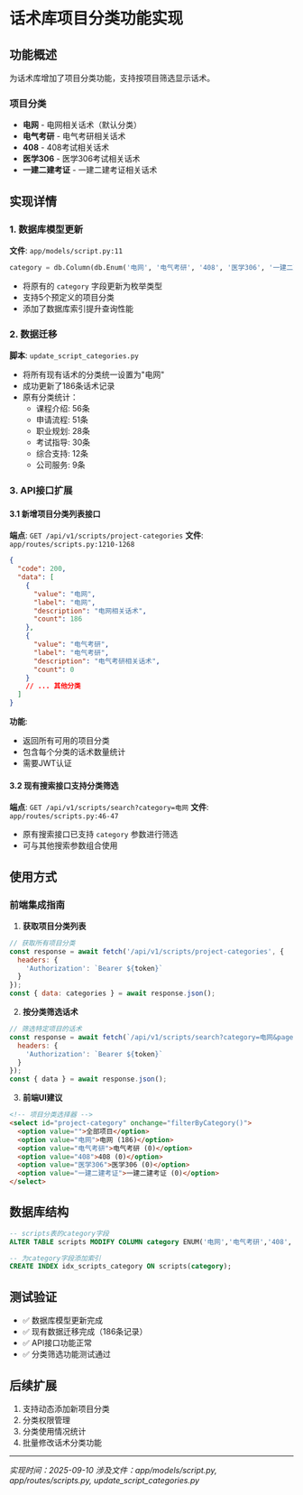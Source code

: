 # 话术库项目分类功能实现

## 功能概述
为话术库增加了项目分类功能，支持按项目筛选显示话术。

### 项目分类
- **电网** - 电网相关话术（默认分类）
- **电气考研** - 电气考研相关话术
- **408** - 408考试相关话术
- **医学306** - 医学306考试相关话术
- **一建二建考证** - 一建二建考证相关话术

## 实现详情

### 1. 数据库模型更新
**文件**: `app/models/script.py:11`

```python
category = db.Column(db.Enum('电网', '电气考研', '408', '医学306', '一建二建考证'), index=True, comment='项目分类')
```

- 将原有的 `category` 字段更新为枚举类型
- 支持5个预定义的项目分类
- 添加了数据库索引提升查询性能

### 2. 数据迁移
**脚本**: `update_script_categories.py`

- 将所有现有话术的分类统一设置为"电网"
- 成功更新了186条话术记录
- 原有分类统计：
  - 课程介绍: 56条
  - 申请流程: 51条
  - 职业规划: 28条
  - 考试指导: 30条
  - 综合支持: 12条
  - 公司服务: 9条

### 3. API接口扩展

#### 3.1 新增项目分类列表接口
**端点**: `GET /api/v1/scripts/project-categories`
**文件**: `app/routes/scripts.py:1210-1268`

```json
{
  "code": 200,
  "data": [
    {
      "value": "电网",
      "label": "电网", 
      "description": "电网相关话术",
      "count": 186
    },
    {
      "value": "电气考研",
      "label": "电气考研",
      "description": "电气考研相关话术",
      "count": 0
    }
    // ... 其他分类
  ]
}
```

**功能**:
- 返回所有可用的项目分类
- 包含每个分类的话术数量统计
- 需要JWT认证

#### 3.2 现有搜索接口支持分类筛选
**端点**: `GET /api/v1/scripts/search?category=电网`
**文件**: `app/routes/scripts.py:46-47`

- 原有搜索接口已支持 `category` 参数进行筛选
- 可与其他搜索参数组合使用

## 使用方式

### 前端集成指南

1. **获取项目分类列表**
```javascript
// 获取所有项目分类
const response = await fetch('/api/v1/scripts/project-categories', {
  headers: {
    'Authorization': `Bearer ${token}`
  }
});
const { data: categories } = await response.json();
```

2. **按分类筛选话术**
```javascript
// 筛选特定项目的话术
const response = await fetch(`/api/v1/scripts/search?category=电网&page=1&per_page=20`, {
  headers: {
    'Authorization': `Bearer ${token}`
  }
});
const { data } = await response.json();
```

3. **前端UI建议**
```html
<!-- 项目分类选择器 -->
<select id="project-category" onchange="filterByCategory()">
  <option value="">全部项目</option>
  <option value="电网">电网 (186)</option>
  <option value="电气考研">电气考研 (0)</option>
  <option value="408">408 (0)</option>
  <option value="医学306">医学306 (0)</option>
  <option value="一建二建考证">一建二建考证 (0)</option>
</select>
```

## 数据库结构
```sql
-- scripts表的category字段
ALTER TABLE scripts MODIFY COLUMN category ENUM('电网','电气考研','408','医学306','一建二建考证');

-- 为category字段添加索引
CREATE INDEX idx_scripts_category ON scripts(category);
```

## 测试验证
- ✅ 数据库模型更新完成
- ✅ 现有数据迁移完成（186条记录）
- ✅ API接口功能正常
- ✅ 分类筛选功能测试通过

## 后续扩展
1. 支持动态添加新项目分类
2. 分类权限管理
3. 分类使用情况统计
4. 批量修改话术分类功能

---
*实现时间：2025-09-10*
*涉及文件：app/models/script.py, app/routes/scripts.py, update_script_categories.py*